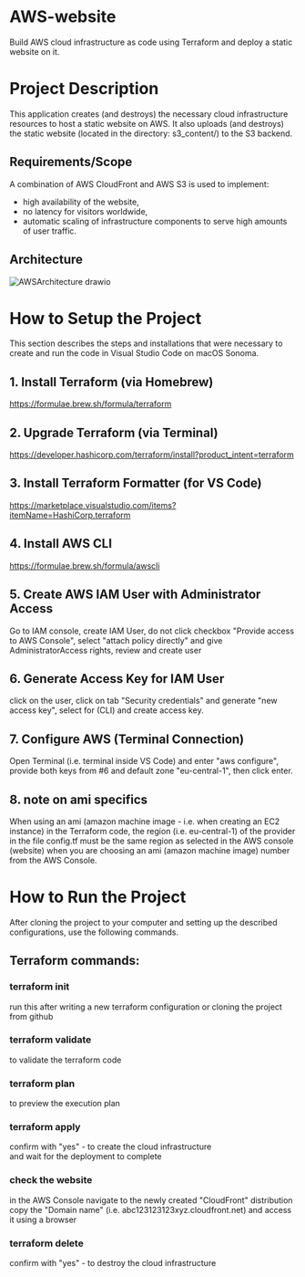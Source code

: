 # AWS-website
Build AWS cloud infrastructure as code using Terraform and deploy a static website on it.

# Project Description
This application creates (and destroys) the necessary cloud infrastructure resources to host a static website on AWS. It also uploads (and destroys) the static website (located in the directory: s3_content/) to the S3 backend.  

## Requirements/Scope
A combination of AWS CloudFront and AWS S3 is used to implement:
* high availability of the website, 
* no latency for visitors worldwide,
* automatic scaling of infrastructure components to serve high amounts of user traffic.

## Architecture
![AWSArchitecture drawio](https://github.com/swbergmann/AWS-website/assets/52543581/2d907f4a-38fc-430f-900b-c5c9f31d30d6)

# How to Setup the Project

This section describes the steps and installations that were necessary to create and run the code in Visual Studio Code on macOS Sonoma.

## 1. Install Terraform (via Homebrew)
https://formulae.brew.sh/formula/terraform  

## 2. Upgrade Terraform (via Terminal)
https://developer.hashicorp.com/terraform/install?product_intent=terraform  

## 3. Install Terraform Formatter (for VS Code)
https://marketplace.visualstudio.com/items?itemName=HashiCorp.terraform  

## 4. Install AWS CLI
https://formulae.brew.sh/formula/awscli  

## 5. Create AWS IAM User with Administrator Access
Go to IAM console, create IAM User, do not click checkbox "Provide access to AWS Console", select "attach policy directly" and give AdministratorAccess rights, review and create user  

## 6. Generate Access Key for IAM User
click on the user, click on tab "Security credentials" and generate "new access key", select for (CLI) and create access key.  

## 7. Configure AWS (Terminal Connection)
Open Terminal (i.e. terminal inside VS Code) and enter "aws configure", provide both keys from #6 and default zone "eu-central-1", then click enter.  

## 8. note on ami specifics  
When using an ami (amazon machine image - i.e. when creating an EC2 instance) in the Terraform code, the region (i.e. eu-central-1) of the provider in the file config.tf must be the same region as selected in the AWS console (website) when you are choosing an ami (amazon machine image) number from the AWS Console.  

# How to Run the Project
After cloning the project to your computer and setting up the described configurations, use the following commands.  

## Terraform commands:

### terraform init  
run this after writing a new terraform configuration or cloning the project from github  

### terraform validate
to validate the terraform code  

### terraform plan
to preview the execution plan  

### terraform apply
confirm with "yes" - to create the cloud infrastructure  
and wait for the deployment to complete  

### check the website
in the AWS Console navigate to the newly created "CloudFront" distribution  
copy the "Domain name" (i.e. abc123123123xyz.cloudfront.net) and access it using a browser  

### terraform delete
confirm with "yes" - to destroy the cloud infrastructure
